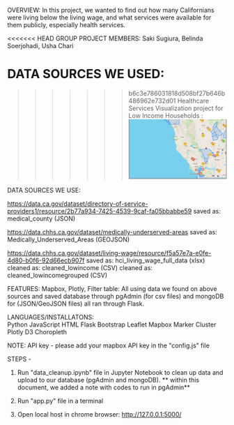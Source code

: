 OVERVIEW:
In this project, we wanted to find out how many Californians were living below the living wage, and what services were available for them publicly, especially health services.  

<<<<<<< HEAD
GROUP PROJECT MEMBERS:
Saki Sugiura, Belinda Soerjohadi, Usha Chari

DATA SOURCES WE USED:
=======
>>>>>>> b6c3e786031818d508bf27b646b486962e732d01
Healthcare Services Visualization project for Low Income Households :
![1-Logo](static/OurMapbox.png)

DATA SOURCES WE USE:
<!-- low income providers -->
https://data.ca.gov/dataset/directory-of-service-providers1/resource/2b77a934-7425-4539-9caf-fa05bbabbe59
saved as: medical_county (JSON)

<!-- medically underserved areas -->
https://data.chhs.ca.gov/dataset/medically-underserved-areas
saved as: Medically_Underserved_Areas (GEOJSON)

<!-- low income -->
https://data.chhs.ca.gov/dataset/living-wage/resource/f5a57e7a-e0fe-4d80-b0f6-92d66ecb907f
saved as: hci_living_wage_full_data (xlsx)
cleaned as: cleaned_lowincome (CSV)
cleaned as: cleaned_lowincomegrouped (CSV)

FEATURES:
    Mapbox, Plotly, Filter table:
    All using data we found on above sources and saved database through pgAdmin (for csv files) and mongoDB for (JSON/GeoJSON files) all ran through Flask.
    
LANGUAGES/INSTALLATONS:  
    Python
    JavaScript
    HTML
    Flask
    Bootstrap 
    Leaflet
    Mapbox
    Marker Cluster 
    Plotly
    D3 
    Choropleth  

NOTE:
    API key - please add your mapbox API key in the "config.js" file

STEPS -

1. Run "data_cleanup.ipynb" file in Jupyter Notebook to clean up data and upload to our database (pgAdmin and mongoDB).
** within this document, we added a note with codes to run in pgAdmin**

<!-- # CREATE USER admin22 with Password '12345'
# Alter User admin22 With SuperUser;

# IF EXISTS(SELECT *
#           FROM   dbo.Healthcare_LowIncome)
#   DROP TABLE dbo.low_income
#   DROP TABLE dbo.low_income_race

# CREATE TABLE low_income(
# 	County VARCHAR PRIMARY KEY,
# 	Families_Below_the_Living_Wage INT,
# 	Number_of_Families INT,
# 	Living_Wage INT,
# 	Percent_of_Families_Below_the_Living_Wage INT
# );

# CREATE TABLE low_income_race(
# 	Race VARCHAR,
# 	County VARCHAR,
# 	Families_Below_the_Living_Wage INT,
# 	Number_of_Families INT,
# 	Living_Wage INT,
# 	Percent_of_Families_Below_the_Living_Wage INT,
# 	FOREIGN KEY (County) REFERENCES low_income(County)
# ); -->

2. Run "app.py" file in a terminal

3. Open local host in chrome browser:
http://127.0.0.1:5000/


